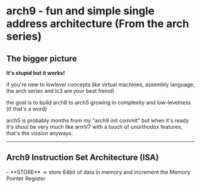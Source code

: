 # arch9 - fun and simple single address architecture (From the arch series)

## The bigger picture

<strong>It's stupid but it works!</strong>

if you're new to lowlevel concepts like virtual machines, assembly language; the arch series and lc3 are your best freind!

the goal is to build arch8 to arch5 growing in complexity and low-levelness (if that's a word)

arch5 is probably months from my "arch9 init commit" but when it's ready it's shoul be very much like armV7 with a touch of unorthodox features, that's the vission anyways.



<hr/>

<h2>Arch9 Instruction Set Architecture (ISA)</h2>
- **STORE** ->  store 64bit of data in memory and increment the Memory Pointer Register

